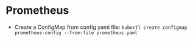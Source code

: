 # Prometheus

- Create a ConfigMap from config yaml file:
`kubectl create configmap prometheus-config --from-file prometheus.yaml`
